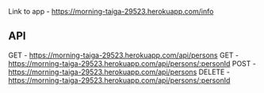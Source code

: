 Link to app - https://morning-taiga-29523.herokuapp.com/info

API
---
GET - https://morning-taiga-29523.herokuapp.com/api/persons
GET - https://morning-taiga-29523.herokuapp.com/api/persons/:personId
POST - https://morning-taiga-29523.herokuapp.com/api/persons
DELETE - https://morning-taiga-29523.herokuapp.com/api/persons/:personId

